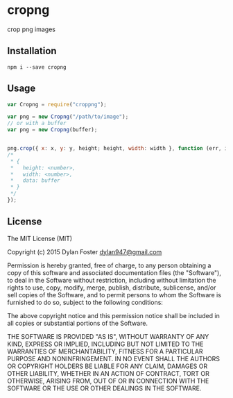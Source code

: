 # cropng

crop png images

## Installation

`npm i --save cropng`

## Usage

```javascript
var Cropng = require("croppng");

var png = new Cropng("/path/to/image");
// or with a buffer
var png = new Cropng(buffer);


png.crop({ x: x, y: y, height; height, width: width }, function (err, image) {
/*
 * {
 *   height: <number>,
 *   width: <number>,
 *   data: buffer
 * }
 */
});
```

## License

The MIT License (MIT)

Copyright (c) 2015 Dylan Foster <dylan947@gmail.com>

Permission is hereby granted, free of charge, to any person obtaining a copy
of this software and associated documentation files (the "Software"), to deal
in the Software without restriction, including without limitation the rights
to use, copy, modify, merge, publish, distribute, sublicense, and/or sell
copies of the Software, and to permit persons to whom the Software is
furnished to do so, subject to the following conditions:

The above copyright notice and this permission notice shall be included in
all copies or substantial portions of the Software.

THE SOFTWARE IS PROVIDED "AS IS", WITHOUT WARRANTY OF ANY KIND, EXPRESS OR
IMPLIED, INCLUDING BUT NOT LIMITED TO THE WARRANTIES OF MERCHANTABILITY,
FITNESS FOR A PARTICULAR PURPOSE AND NONINFRINGEMENT. IN NO EVENT SHALL THE
AUTHORS OR COPYRIGHT HOLDERS BE LIABLE FOR ANY CLAIM, DAMAGES OR OTHER
LIABILITY, WHETHER IN AN ACTION OF CONTRACT, TORT OR OTHERWISE, ARISING FROM,
OUT OF OR IN CONNECTION WITH THE SOFTWARE OR THE USE OR OTHER DEALINGS IN
THE SOFTWARE.
